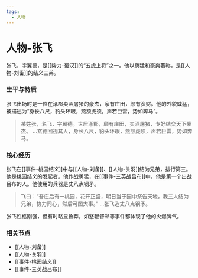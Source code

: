 ```yaml
---
tags:
  - 人物
---
```

# 人物-张飞

张飞，字翼德，是[[势力-蜀汉]]的“五虎上将”之一。他以勇猛和豪爽著称，是[[人物-刘备]]的结义三弟。

### 生平与特质

张飞出场时是一位在涿郡卖酒屠猪的豪杰，家有庄田，颇有资财。他的外貌威猛，被描述为“身长八尺，豹头环眼，燕颔虎须，声若巨雷，势如奔马”。

> 某姓张，名飞，字翼德。世居涿郡，颇有庄田，卖酒屠猪，专好结交天下豪杰。
> ...玄德回视其人，身长八尺，豹头环眼，燕颔虎须，声若巨雷，势如奔马。

### 核心经历

张飞在[[事件-桃园结义]]中与[[人物-刘备]]、[[人物-关羽]]结为兄弟，排行第三。他是桃园结义的发起者。他作战勇猛，在[[事件-三英战吕布]]中，他是第一个出战吕布的人。他使用的兵器是丈八点钢矛。

> 飞曰：“吾庄后有一桃园，花开正盛，明日当于园中祭告天地，我三人结为兄弟，协力同心，然后可图大事。”
> ...张飞造丈八点钢矛。

张飞性格刚强，但有时略显鲁莽，如怒鞭督邮等事件都体现了他的火爆脾气。

### 相关节点
- [[人物-刘备]]
- [[人物-关羽]]
- [[事件-桃园结义]]
- [[事件-三英战吕布]]

